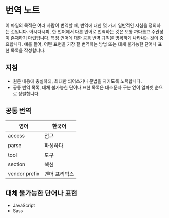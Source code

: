 # 번역 노트

이 파일의 목적은 여러 사람이 번역할 때, 번역에 대한 몇 가지 일반적인 지침을 정의하는 것입니다. 아시다시피, 한 언어에서 다른 언어로 번역하는 것은 보통 까다롭고 주관성이 존재하기 마련입니다. 특정 언어에 대한 공통 번역 규칙을 명확하게 나타내는 것이 중요합니다. 예를 들어, 어떤 표현을 가장 잘 번역하는 방법 또는 대체 불가능한 단어나 표현 목록을 작성합니다.

## 지침

- 원문 내용에 충실하되, 최대한 띄어쓰기나 문법을 지키도록 노력합니다.
- 공통 번역 목록, 대체 불가능한 단어나 표현 목록은 대소문자 구분 없이 알파벳 순으로 정렬합니다.

## 공통 번역

| 영어          | 한국어        |
| ------------- | ------------- |
| access        | 접근          |
| parse         | 파싱하다      |
| tool          | 도구          |
| section       | 섹션          |
| vendor prefix | 벤더 프리픽스 |

## 대체 불가능한 단어나 표현

- JavaScript
- Sass
